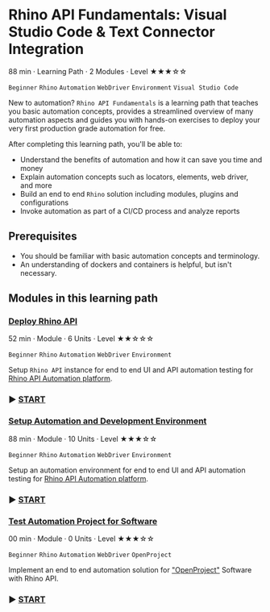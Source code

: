 # Rhino API Fundamentals: Visual Studio Code & Text Connector Integration

88 min · Learning Path · 2 Modules · Level ★★★☆☆

`Beginner` `Rhino` `Automation` `WebDriver` `Environment` `Visual Studio Code`  

New to automation? `Rhino API Fundamentals` is a learning path that teaches you basic automation concepts, provides
a streamlined overview of many automation aspects and guides you with hands-on exercises to deploy your very first
production grade automation for free.  

After completing this learning path, you'll be able to:

* Understand the benefits of automation and how it can save you time and money
* Explain automation concepts such as locators, elements, web driver, and more
* Build an end to end `Rhino` solution including modules, plugins and configurations
* Invoke automation as part of a CI/CD process and analyze reports

## Prerequisites

* You should be familiar with basic automation concepts and terminology.
* An understanding of dockers and containers is helpful, but isn't necessary.

## Modules in this learning path

### [Deploy Rhino API](./Walkthrough.DeployRhinoApi/00.Module.md)

52 min · Module · 6 Units · Level ★★☆☆☆

`Beginner` `Rhino` `Automation` `WebDriver` `Environment`

Setup `Rhino API` instance for end to end UI and API automation testing for [Rhino API Automation platform](https://github.com/savanna-projects/rhino-agent).

### :arrow_forward: [START](./Walkthrough.DeployRhinoApi/00.Module.md)

### [Setup Automation and Development Environment](./Tutorials.SetupEnvironment/00.Module.md)

88 min · Module · 10 Units · Level ★★★☆☆

`Beginner` `Rhino` `Automation` `WebDriver` `Environment`

Setup an automation environment for end to end UI and API automation testing for [Rhino API Automation platform](https://github.com/savanna-projects/rhino-agent).

### :arrow_forward: [START](./Tutorials.SetupEnvironment/00.Module.md)

### [Test Automation Project for Software](./Tutorials.OpenProject/00.Module.md)

00 min · Module · 0 Units · Level ★★★☆☆

`Beginner` `Rhino` `Automation` `WebDriver` `OpenProject`

Implement an end to end automation solution for ["OpenProject"](https://www.openproject.org) Software with Rhino API.

### :arrow_forward: [START](./Tutorials.OpenProject/00.Module.md)
